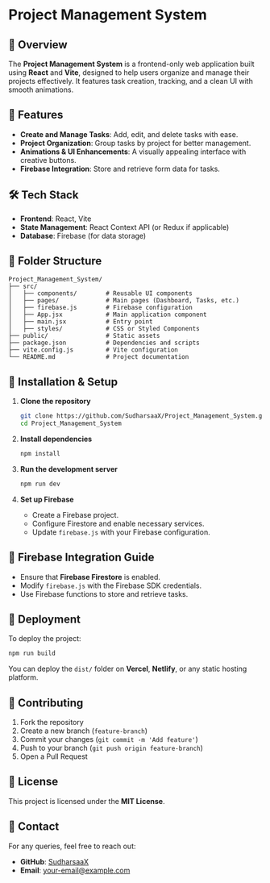 # Project Management System

## 📌 Overview
The **Project Management System** is a frontend-only web application built using **React** and **Vite**, designed to help users organize and manage their projects effectively. It features task creation, tracking, and a clean UI with smooth animations.

## 🚀 Features
- **Create and Manage Tasks**: Add, edit, and delete tasks with ease.
- **Project Organization**: Group tasks by project for better management.
- **Animations & UI Enhancements**: A visually appealing interface with creative buttons.
- **Firebase Integration**: Store and retrieve form data for tasks.

## 🛠️ Tech Stack
- **Frontend**: React, Vite
- **State Management**: React Context API (or Redux if applicable)
- **Database**: Firebase (for data storage)

## 📂 Folder Structure
```
Project_Management_System/
├── src/
│   ├── components/        # Reusable UI components
│   ├── pages/             # Main pages (Dashboard, Tasks, etc.)
│   ├── firebase.js        # Firebase configuration
│   ├── App.jsx            # Main application component
│   ├── main.jsx           # Entry point
│   ├── styles/            # CSS or Styled Components
├── public/                # Static assets
├── package.json           # Dependencies and scripts
├── vite.config.js         # Vite configuration
└── README.md              # Project documentation
```

## 🔧 Installation & Setup
1. **Clone the repository**
   ```bash
   git clone https://github.com/SudharsaaX/Project_Management_System.git
   cd Project_Management_System
   ```

2. **Install dependencies**
   ```bash
   npm install
   ```

3. **Run the development server**
   ```bash
   npm run dev
   ```

4. **Set up Firebase**
   - Create a Firebase project.
   - Configure Firestore and enable necessary services.
   - Update `firebase.js` with your Firebase configuration.

## 📌 Firebase Integration Guide
- Ensure that **Firebase Firestore** is enabled.
- Modify `firebase.js` with the Firebase SDK credentials.
- Use Firebase functions to store and retrieve tasks.

## 🚀 Deployment
To deploy the project:
```bash
npm run build
```
You can deploy the `dist/` folder on **Vercel**, **Netlify**, or any static hosting platform.

## 🤝 Contributing
1. Fork the repository
2. Create a new branch (`feature-branch`)
3. Commit your changes (`git commit -m 'Add feature'`)
4. Push to your branch (`git push origin feature-branch`)
5. Open a Pull Request

## 📜 License
This project is licensed under the **MIT License**.

## 📧 Contact
For any queries, feel free to reach out:
- **GitHub**: [SudharsaaX](https://github.com/SudharsaaX)
- **Email**: your-email@example.com

